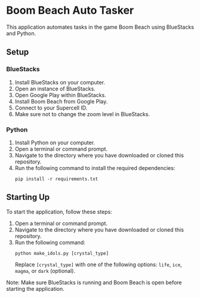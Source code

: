 # Boom Beach Auto Tasker

This application automates tasks in the game Boom Beach using BlueStacks and Python.

## Setup

### BlueStacks

1. Install BlueStacks on your computer.
2. Open an instance of BlueStacks.
3. Open Google Play within BlueStacks.
4. Install Boom Beach from Google Play.
5. Connect to your Supercell ID.
6. Make sure not to change the zoom level in BlueStacks.

### Python

1. Install Python on your computer.
2. Open a terminal or command prompt.
3. Navigate to the directory where you have downloaded or cloned this repository.
4. Run the following command to install the required dependencies:
    ```
    pip install -r requirements.txt
    ```

## Starting Up

To start the application, follow these steps:

1. Open a terminal or command prompt.
2. Navigate to the directory where you have downloaded or cloned this repository.
3. Run the following command:
    ```
    python make_idols.py [crystal_type]
    ```
    Replace `[crystal_type]` with one of the following options: `life`, `ice`, `magma`, or `dark` (optional).

    

Note: Make sure BlueStacks is running and Boom Beach is open before starting the application.
